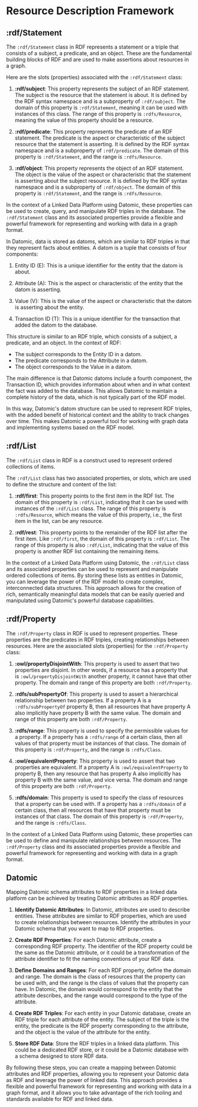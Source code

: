 # Resource Description Framework

## :rdf/Statement

The `:rdf/Statement` class in RDF represents a statement or a triple
that consists of a subject, a predicate, and an object. These are the
fundamental building blocks of RDF and are used to make assertions
about resources in a graph. 

Here are the slots (properties) associated with the `:rdf/Statement` class:

1. **:rdf/subject**: This property represents the subject of an RDF
   statement. The subject is the resource that the statement is
   about. It is defined by the RDF syntax namespace and is a
   subproperty of `:rdf/subject`. The domain of this property is
   `:rdf/Statement`, meaning it can be used with instances of this
   class. The range of this property is `:rdfs/Resource`, meaning the
   value of this property should be a resource.

2. **:rdf/predicate**: This property represents the predicate of an
   RDF statement. The predicate is the aspect or characteristic of the
   subject resource that the statement is asserting. It is defined by
   the RDF syntax namespace and is a subproperty of
   `:rdf/predicate`. The domain of this property is `:rdf/Statement`,
   and the range is `:rdfs/Resource`.

3. **:rdf/object**: This property represents the object of an RDF
statement. The object is the value of the aspect or characteristic
that the statement is asserting about the subject resource. It is
defined by the RDF syntax namespace and is a subproperty of
`:rdf/object`. The domain of this property is `:rdf/Statement`, and
the range is `:rdfs/Resource`.

In the context of a Linked Data Platform using Datomic, these
properties can be used to create, query, and manipulate RDF triples in
the database. The `:rdf/Statement` class and its associated properties
provide a flexible and powerful framework for representing and working
with data in a graph format.

In Datomic, data is stored as datoms, which are similar to RDF triples
in that they represent facts about entities. A datom is a tuple that
consists of four components:

1. Entity ID (E): This is a unique identifier for the entity that the
   datom is about.

2. Attribute (A): This is the aspect or characteristic of the entity
   that the datom is asserting.

3. Value (V): This is the value of the aspect or characteristic that
   the datom is asserting about the entity.

4. Transaction ID (T): This is a unique identifier for the transaction
   that added the datom to the database.

This structure is similar to an RDF triple, which consists of a
subject, a predicate, and an object. In the context of RDF:

- The subject corresponds to the Entity ID in a datom.
- The predicate corresponds to the Attribute in a datom.
- The object corresponds to the Value in a datom.

The main difference is that Datomic datoms include a fourth component,
the Transaction ID, which provides information about when and in what
context the fact was added to the database. This allows Datomic to
maintain a complete history of the data, which is not typically part
of the RDF model.

In this way, Datomic's datom structure can be used to represent RDF
triples, with the added benefit of historical context and the ability
to track changes over time. This makes Datomic a powerful tool for
working with graph data and implementing systems based on the RDF
model.

## :rdf/List

The `:rdf/List` class in RDF is a construct used to represent ordered
collections of items. 

The `:rdf/List` class has two associated properties, or slots, which
are used to define the structure and content of the list:

1. **:rdf/first**: This property points to the first item in the RDF
   list. The domain of this property is `:rdf/List`, indicating that
   it can be used with instances of the `:rdf/List` class. The range
   of this property is `:rdfs/Resource`, which means the value of this
   property, i.e., the first item in the list, can be any resource.

2. **:rdf/rest**: This property points to the remainder of the RDF
   list after the first item. Like `:rdf/first`, the domain of this
   property is `:rdf/List`. The range of this property is also
   `:rdf/List`, indicating that the value of this property is another
   RDF list containing the remaining items.

In the context of a Linked Data Platform using Datomic, the
`:rdf/List` class and its associated properties can be used to
represent and manipulate ordered collections of items. By storing
these lists as entities in Datomic, you can leverage the power of the
RDF model to create complex, interconnected data structures. This
approach allows for the creation of rich, semantically meaningful data
models that can be easily queried and manipulated using Datomic's
powerful database capabilities.

## :rdf/Property

The `:rdf/Property` class in RDF is used to represent
properties. These properties are the predicates in RDF triples,
creating relationships between resources. Here are the associated
slots (properties) for the `:rdf/Property` class:

1. **:owl/propertyDisjointWith**: This property is used to assert that
   two properties are disjoint. In other words, if a resource has a
   property that is `:owl/propertyDisjointWith` another property, it
   cannot have that other property. The domain and range of this
   property are both `:rdf/Property`.

2. **:rdfs/subPropertyOf**: This property is used to assert a
   hierarchical relationship between two properties. If a property A
   is a `:rdfs/subPropertyOf` property B, then all resources that have
   property A also implicitly have property B with the same value. The
   domain and range of this property are both `:rdf/Property`.

3. **:rdfs/range**: This property is used to specify the permissible
   values for a property. If a property has a `:rdfs/range` of a
   certain class, then all values of that property must be instances
   of that class. The domain of this property is `:rdf/Property`, and
   the range is `:rdfs/Class`.

4. **:owl/equivalentProperty**: This property is used to assert that
   two properties are equivalent. If a property A is
   `:owl/equivalentProperty` to property B, then any resource that has
   property A also implicitly has property B with the same value, and
   vice versa. The domain and range of this property are both
   `:rdf/Property`.

5. **:rdfs/domain**: This property is used to specify the class of
   resources that a property can be used with. If a property has a
   `:rdfs/domain` of a certain class, then all resources that have
   that property must be instances of that class. The domain of this
   property is `:rdf/Property`, and the range is `:rdfs/Class`.

In the context of a Linked Data Platform using Datomic, these
properties can be used to define and manipulate relationships between
resources. The `:rdf/Property` class and its associated properties
provide a flexible and powerful framework for representing and working
with data in a graph format.

## Datomic

Mapping Datomic schema attributes to RDF properties in a linked data
platform can be achieved by treating Datomic attributes as RDF
properties. 

1. **Identify Datomic Attributes**: In Datomic, attributes are used to
   describe entities. These attributes are similar to RDF properties,
   which are used to create relationships between resources. Identify
   the attributes in your Datomic schema that you want to map to RDF
   properties.

2. **Create RDF Properties**: For each Datomic attribute, create a
   corresponding RDF property. The identifier of the RDF property
   could be the same as the Datomic attribute, or it could be a
   transformation of the attribute identifier to fit the naming
   conventions of your RDF data.

3. **Define Domains and Ranges**: For each RDF property, define the
   domain and range. The domain is the class of resources that the
   property can be used with, and the range is the class of values
   that the property can have. In Datomic, the domain would correspond
   to the entity that the attribute describes, and the range would
   correspond to the type of the attribute.

4. **Create RDF Triples**: For each entity in your Datomic database,
   create an RDF triple for each attribute of the entity. The subject
   of the triple is the entity, the predicate is the RDF property
   corresponding to the attribute, and the object is the value of the
   attribute for the entity.

5. **Store RDF Data**: Store the RDF triples in a linked data
   platform. This could be a dedicated RDF store, or it could be a
   Datomic database with a schema designed to store RDF data.

By following these steps, you can create a mapping between Datomic
attributes and RDF properties, allowing you to represent your Datomic
data as RDF and leverage the power of linked data. This approach
provides a flexible and powerful framework for representing and
working with data in a graph format, and it allows you to take
advantage of the rich tooling and standards available for RDF and
linked data.
